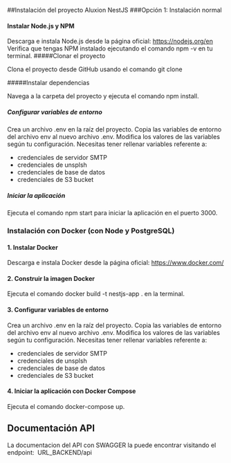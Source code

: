 ##Instalación del proyecto Aluxion NestJS
###Opción 1: Instalación normal

#### Instalar Node.js y NPM

Descarga e instala Node.js desde la página oficial: https://nodejs.org/en
Verifica que tengas NPM instalado ejecutando el comando npm -v en tu terminal.
#####Clonar el proyecto

Clona el proyecto desde GitHub usando el comando git clone

#####Instalar dependencias

Navega a la carpeta del proyecto y ejecuta el comando npm install.

##### Configurar variables de entorno

Crea un archivo .env en la raíz del proyecto.
Copia las variables de entorno del archivo env al nuevo archivo .env.
Modifica los valores de las variables según tu configuración. Necesitas tener rellenar variables referente a:

- credenciales de servidor SMTP
- credenciales de unsplsh
- credenciales de base de datos
- credenciales de S3 bucket

##### Iniciar la aplicación

Ejecuta el comando npm start para iniciar la aplicación en el puerto 3000.

### Instalación con Docker (con Node y PostgreSQL)
#### 1. Instalar Docker

Descarga e instala Docker desde la página oficial: https://www.docker.com/

#### 2. Construir la imagen Docker

Ejecuta el comando docker build -t nestjs-app . en la terminal.

#### 3. Configurar variables de entorno

Crea un archivo .env en la raíz del proyecto.
Copia las variables de entorno del archivo env al nuevo archivo .env.
Modifica los valores de las variables según tu configuración. Necesitas tener rellenar variables referente a:

- credenciales de servidor SMTP
- credenciales de unsplsh
- credenciales de base de datos
- credenciales de S3 bucket

#### 4. Iniciar la aplicación con Docker Compose

Ejecuta el comando docker-compose up.


## Documentación API

La documentacion del API con SWAGGER la puede encontrar visitando el endpoint:  URL_BACKEND/api
 